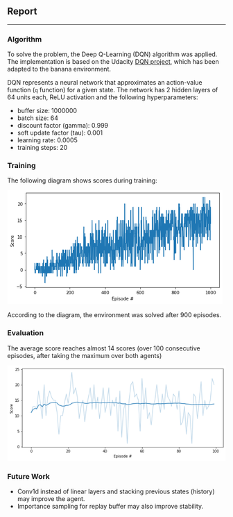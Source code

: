 ## Report

---


### Algorithm

To solve the problem, the Deep Q-Learning (DQN) algorithm was applied. The implementation is based on the Udacity [DQN project](https://github.com/udacity/deep-reinforcement-learning/tree/master/dqn), which has been adapted to the banana environment.

DQN represents a neural network that approximates an action-value function (`q` function) for a given state. The network has 2 hidden layers of 64 units each, ReLU activation and the following hyperparameters:

- buffer size: 1000000
- batch size: 64       
- discount factor (gamma): 0.999
- soft update factor (tau): 0.001          
- learning rate: 0.0005
- training steps: 20

### Training

The following diagram shows scores during training:

![Training scores](training.png)

According to the diagram, the environment was solved after 900 episodes.

### Evaluation

The average score reaches almost 14 scores (over 100 consecutive episodes, after taking the maximum over both agents)

![Test scores](scores.png)

### Future Work

- Conv1d instead of linear layers and stacking previous states (history) may improve the agent.
- Importance sampling for replay buffer may also improve stability.